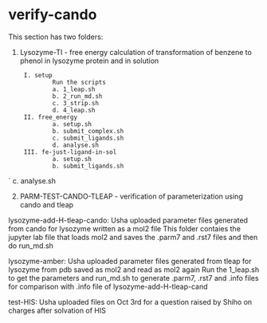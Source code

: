 # verify-cando
This section has two folders:
1. Lysozyme-TI - free energy calculation of transformation of benzene to phenol in lysozyme protein and in solution

        I. setup
                Run the scripts
                a. 1_leap.sh
                b. 2_run_md.sh
                c. 3_strip.sh
                d. 4_leap.sh
        II. free_energy
                a. setup.sh
                b. submit_complex.sh
                c. submit_ligands.sh
                d. analyse.sh
        III. fe-just-ligand-in-sol
                a. setup.sh
                b. submit_ligands.sh
`               c. analyse.sh


2. PARM-TEST-CANDO-TLEAP - verification of parameterization using cando and tleap

lysozyme-add-H-tleap-cando: Usha uploaded parameter files generated from cando for lysozyme written as a mol2 file
This folder contaies the jupyter lab file that loads mol2 and saves the .parm7 and .rst7 files and then do run_md.sh

lysozyme-amber: Usha uploaded parameter files generated from tleap for lysozyme from pdb saved as mol2 and read as mol2 again
Run the 1_leap.sh to get the parameters and run_md.sh to generate .parm7, .rst7 and .info files for comparison with .info file of lysozyme-add-H-tleap-cand

test-HIS: Usha uploaded files on Oct 3rd for a question raised by Shiho on charges after solvation of HIS
